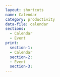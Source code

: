 ```yaml
---
layout: shortcuts
name: Calendar
category: productivity
data-file: calendar
sections:
  - Calendar
  - Event
print:
  section-1:
  - Calendar
  section-2:
  - Event
  section-3:
---
```

